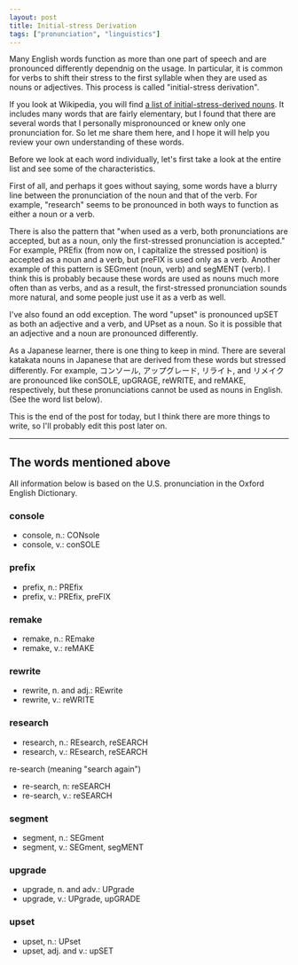 ```yaml
---
layout: post
title: Initial-stress Derivation
tags: ["pronunciation", "linguistics"]
---
```


Many English words function as more than one part of speech and are pronounced differently dependnig on the usage. In particular, it is common for verbs to shift their stress to the first syllable when they are used as nouns or adjectives. This process is called "initial-stress derivation".

If you look at Wikipedia, you will find [a list of initial-stress-derived nouns](https://en.wikipedia.org/wiki/Initial-stress-derived_noun#List). It includes many words that are fairly elementary, but I found that there are several words that I personally mispronounced or knew only one pronunciation for. So let me share them here, and I hope it will help you review your own understanding of these words.

Before we look at each word individually, let's first take a look at the entire list and see some of the characteristics.

First of all, and perhaps it goes without saying, some words have a blurry line between the pronunciation of the noun and that of the verb. For example, "research" seems to be pronounced in both ways to function as either a noun or a verb.

There is also the pattern that "when used as a verb, both pronunciations are accepted, but as a noun, only the first-stressed pronunciation is accepted." For example, PREfix (from now on, I capitalize the stressed position) is accepted as a noun and a verb, but preFIX is used only as a verb. Another example of this pattern is SEGment (noun, verb) and segMENT (verb).
I think this is probably because these words are used as nouns much more often than as verbs, and as a result, the first-stressed pronunciation sounds more natural, and some people just use it as a verb as well.

I've also found an odd exception. The word "upset" is pronounced upSET as both an adjective and a verb, and UPset as a noun. So it is possible that an adjective and a noun are pronounced differently.

As a Japanese learner, there is one thing to keep in mind. There are several katakata nouns in Japanese that are derived from these words but stressed differently. For example, コンソール, アップグレード, リライト, and リメイク are pronounced like conSOLE, upGRAGE, reWRITE, and reMAKE, respectively, but these pronunciations cannot be used as nouns in English. (See the word list below).

This is the end of the post for today, but I think there are more things to write, so I'll probably edit this post later on.

---

## The words mentioned above
All information below is based on the U.S. pronunciation in the Oxford English Dictionary.

### console
- console, n.: CONsole
- console, v.: conSOLE

### prefix
- prefix, n.: PREfix
- prefix, v.: PREfix, preFIX

### remake
- remake, n.: REmake
- remake, v.: reMAKE

### rewrite
- rewrite, n. and adj.: REwrite
- rewrite, v.: reWRITE

### research
- research, n.: REsearch, reSEARCH
- research, v.: REsearch, reSEARCH

re-search (meaning "search again")
- re-search, n: reSEARCH
- re-search, v.: reSEARCH 

### segment
- segment, n.: SEGment
- segment, v.: SEGment, segMENT

### upgrade
- upgrade, n. and adv.: UPgrade
- upgrade, v.: UPgrade, upGRADE

### upset
- upset, n.: UPset
- upset, adj. and v.: upSET

